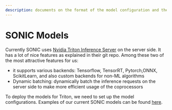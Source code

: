```yaml
---
description: documents on the format of the model configuration and the optimizations
---
```


# SONIC Models

Currently SONIC uses [Nvidia Triton Inference Server](https://github.com/triton-inference-server/server) on the server side. It has a lot of nice features as explained in their git repo. Among these two of the most attractive features for us:

* it supports various backends: Tensorflow, TensorRT, Pytorch,ONNX, ScikitLearn, and also custom backends for non-ML algorithms
* Dynamic batching: dynamically batch the inference requests on the server side to make more efficient usage of the coprocessors

To deploy the models for Triton, we need to set up the model configurations. Examples of our current SONIC models can be found [here](https://github.com/fastmachinelearning/sonic-models/tree/master/models).

